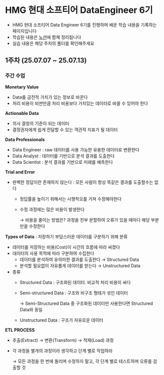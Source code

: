 # HMG 현대 소프티어 DataEngineer 6기
- HMG 현대 소프티어 Data Engineer 6기를 진행하며 배운 학습 내용을 기록하는 페이지입니다
- 학습된 내용은 [노션](https://www.notion.so/6-Data-Engineer-229de8aa979e806097a6e314e0aab43b)에 함께 정리됩니다
- 실습 내용은 해당 주차의 폴더를 확인해주세요

## 1주차 (25.07.07 ~ 25.07.13)

### 주간 수업

**Monetary Value**
- Data를 금전적 가치가 있는 정보로 바꾼다
- 처리 비용이 비싼만큼 처리 비용보다 가치있는 데이터로 바꿀 수 있어야 한다

**Actionable Data**
- 의사 결정의 기준이 되는 데이터
- 결정권자에게 쉽게 전달할 수 있는 객관적 지표가 될 데이터

**Data Professionals**
- Data Engineer : raw 데이터를 사용 가능한 유용한 데이터로 변환한다
- Data Analyst : 데이터를 기반으로 분석 결과를 도출한다
- Data Scientist : 분석 결과를 기반으로 미래를 예측한다

**Trial and Error**
- 완벽한 정답이란 존재하지 않는다 : 모든 사람이 항상 똑같은 결과를 도출할수는 없다
    - 정답률을 높이기 위해서는 시행착오를 거쳐 수정해야한다
    - 수정 과정에는 많은 비용이 발생한다
      
        → 비용을 줄이는 방법은? 과정을 전부 분할하여 오류가 있을 때마다 해당 부분만을 수정한다

**Types of Data** : 저장하기 부담스러운 데이터를 구분하기 위해 분류
- 데이터를 저장하는 비용(Cost)이 시간의 흐름에 따라 싸졌다
- 데이터의 사용 목적에 따라 구분하여 수집한다
    - 데이터를 분석하여 유의미한 결과를 도출한다 → Structured Data
    - 분석할 필요없이 자유롭게 데이터를 받는다 → Unstructured Data
- 종류
    - Structured Data : 구조화된 데이터. 비교적 처리 비용이 싸다
    - Semi-structured Data : 구조와 비구조 형태가 섞인 데이터
      
        → Semi-Structured Data 중 구조화된 데이터만 사용한다면 Structured Data와 동일
      
    - Unstructured Data : 구조가 자유로운 데이터

**ETL PROCESS**
- 추출(Extract) → 변환(Transform) → 적재(Load) 과정
- 각 과정을 별개의 과정이라 생각하고 단계 별로 작업하라
  
    → 모든 과정을 한 번에 돌리며 수정하지 말고, 각 단계 별로 테스트하며 오류를 검출할 것
